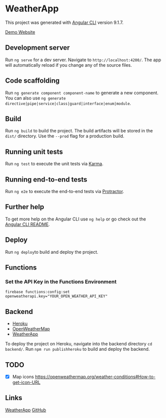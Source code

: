 # WeatherApp

This project was generated with [Angular CLI](https://github.com/angular/angular-cli) version 9.1.7.

[Demo Website](https://weather-chl.web.app/)

## Development server

Run `ng serve` for a dev server. Navigate to `http://localhost:4200/`. The app will automatically reload if you change any of the source files.

## Code scaffolding

Run `ng generate component component-name` to generate a new component. You can also use `ng generate directive|pipe|service|class|guard|interface|enum|module`.

## Build

Run `ng build` to build the project. The build artifacts will be stored in the `dist/` directory. Use the `--prod` flag for a production build.

## Running unit tests

Run `ng test` to execute the unit tests via [Karma](https://karma-runner.github.io).

## Running end-to-end tests

Run `ng e2e` to execute the end-to-end tests via [Protractor](http://www.protractortest.org/).

## Further help

To get more help on the Angular CLI use `ng help` or go check out the [Angular CLI README](https://github.com/angular/angular-cli/blob/master/README.md).

## Deploy

Run `ng deploy`to build and deploy the project.

## Functions

### Set the API Key in the Functions Environment

`firebase functions:config:set openweatherapi.key="YOUR_OPEN_WEATHER_API_KEY"`

## Backend

- [Heroku](https://dashboard.heroku.com/apps)
- [OpenWeatherMap](https://home.openweathermap.org/)
- [WeatherApp](https://weather-chl.web.app/)

To deploy the project on Heroku, navigate into the backend directory `cd backend/`.
Run `npm run publishheroku` to build and deploy the backend.

## TODO
- [X] Map icons https://openweathermap.org/weather-conditions#How-to-get-icon-URL

## Links
[WeatherApp](https://weather-chl.web.app/)
[GitHub](https://github.com/cloosli/angular-weather-app)
